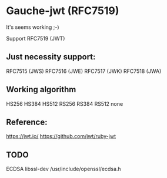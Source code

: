 # Gauche-jwt (RFC7519)

It's seems working ;-)

Support RFC7519 (JWT)

## Just necessity support:

RFC7515 (JWS)
RFC7516 (JWE)
RFC7517 (JWK)
RFC7518 (JWA)

## Working algorithm

HS256 HS384 HS512
RS256 RS384 RS512
none

## Reference:

https://jwt.io/
https://github.com/jwt/ruby-jwt

## TODO

ECDSA
libssl-dev
/usr/include/openssl/ecdsa.h

